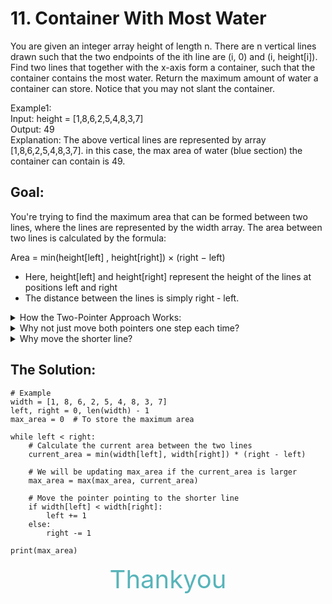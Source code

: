 # 11. Container With Most Water
You are given an integer array height of length n. 
There are n vertical lines drawn such that the two endpoints of the ith line are (i, 0) and (i, height[i]).
Find two lines that together with the x-axis form a container, such that the container contains the most water.
Return the maximum amount of water a container can store.
Notice that you may not slant the container.

Example1:</br>
Input: height = [1,8,6,2,5,4,8,3,7]</br>
Output: 49</br>
Explanation: The above vertical lines are represented by array [1,8,6,2,5,4,8,3,7]. in this case, the max area of water (blue section) the container can contain is 49.

## Goal:</br>
You're trying to find the maximum area that can be formed between two lines, where the lines are represented by the width array. The area between two lines is calculated by the formula:

Area = min(height[left] , height[right]) × (right − left)
 </br>

* Here, height[left] and height[right] represent the height of the lines at positions left and right
* The distance between the lines is simply right - left.

<details>
    <summary> How the Two-Pointer Approach Works: </summary>

* We start with two pointers, left at the beginning (index 0) and right at the end (index len(width) - 1)
* The idea is to calculate the area between the lines at these two positions (left and right).
* Then, we move one of the pointers inward (either increase left or decrease right) based on a key observation: the area is limited by the shorter line, so we should try to move the pointer that is pointing to the shorter line
* This gives us the possibility of finding a taller line, which might form a larger area with the remaining line
</details>

<details>
    <summary> Why not just move both pointers one step each time? </summary>

* If you always move both pointers inward, you'll miss the opportunity to potentially find a larger area. This is because the area is constrained by the shorter of the two lines
* If you move the taller line's pointer, you don't change the limiting factor (the shorter line), so the area can't increase
</details>

<details>
    <summary> Why move the shorter line? </summary>

* The area between two lines is calculated as the minimum height of the two lines multiplied by the distance between them. 
* If the shorter line remains fixed, moving the other pointer inward will reduce the distance but not necessarily increase the height. 
* However, if we move the pointer at the shorter line, we increase the chances of encountering a taller line, which could increase the area.
</details>

## The Solution:
```
# Example
width = [1, 8, 6, 2, 5, 4, 8, 3, 7]  
left, right = 0, len(width) - 1
max_area = 0  # To store the maximum area

while left < right:
    # Calculate the current area between the two lines
    current_area = min(width[left], width[right]) * (right - left)
    
    # We will be updating max_area if the current_area is larger
    max_area = max(max_area, current_area)
    
    # Move the pointer pointing to the shorter line
    if width[left] < width[right]:
        left += 1
    else:
        right -= 1

print(max_area)  
```
<center>
<span style="font-size: 40px;color: #57B4BA;"> Thankyou </span> 
 </center>